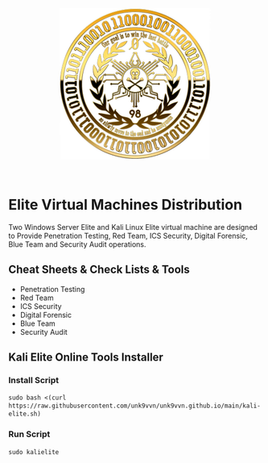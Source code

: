 <div align=center markdown="1">

![Unk9_Logo](https://raw.githubusercontent.com/unk9vvn/unk9vvn.github.io/main/logo.png)

</div>
<br>
</div>

# Elite Virtual Machines Distribution
Two Windows Server Elite and Kali Linux Elite virtual machine are designed to Provide Penetration Testing, Red Team, ICS Security, Digital Forensic, Blue Team and Security Audit operations.

## Cheat Sheets & Check Lists & Tools
* Penetration Testing
* Red Team
* ICS Security
* Digital Forensic
* Blue Team
* Security Audit

## Kali Elite Online Tools Installer
### Install Script
```
sudo bash <(curl https://raw.githubusercontent.com/unk9vvn/unk9vvn.github.io/main/kali-elite.sh)
```
### Run Script
```
sudo kalielite
```
